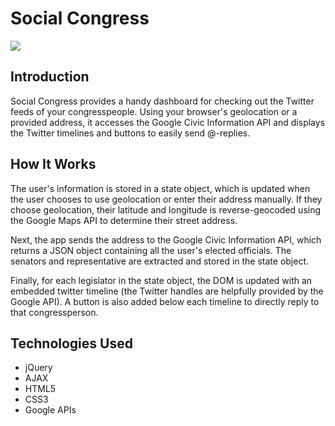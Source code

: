 # Social Congress

<img src="http://i.imgur.com/pWp9qdn.png">

## Introduction
Social Congress provides a handy dashboard for checking out the Twitter feeds of your congresspeople. Using your browser's geolocation or a provided address, it accesses the Google Civic Information API and displays the Twitter timelines and buttons to easily send @-replies.

## How It Works
The user's information is stored in a state object, which is updated when the user chooses to use geolocation or enter their address manually. If they choose geolocation, their latitude and longitude is reverse-geocoded using the Google Maps API to determine their street address.

Next, the app sends the address to the Google Civic Information API, which returns a JSON object containing all the user's elected officials. The senators and representative are extracted and stored in the state object.

Finally, for each legislator in the state object, the DOM is updated with an embedded twitter timeline (the Twitter handles are helpfully provided by the Google API). A button is also added below each timeline to directly reply to that congressperson.

## Technologies Used
* jQuery
* AJAX
* HTML5
* CSS3
* Google APIs